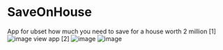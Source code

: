 # SaveOnHouse
App for ubset how much you need to save for a house worth 2 million
[1] ![image](https://user-images.githubusercontent.com/117850602/216813667-bfa334f2-52d9-4908-9894-1e27e0168318.png) view app
[2] ![image](https://user-images.githubusercontent.com/117850602/216813684-50c894d8-f5f2-4d0a-9ea8-99103c8244d7.png)
![image](https://user-images.githubusercontent.com/117850602/216813694-341bdb7f-a5d2-4eef-a370-201d1366d586.png)
